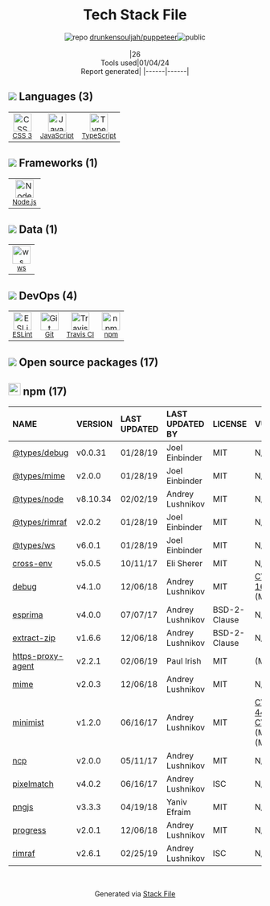 <!--
&lt;--- Readme.md Snippet without images Start ---&gt;
## Tech Stack
drunkensouljah/puppeteer is built on the following main stack:

- [Node.js](http://nodejs.org/) – Frameworks (Full Stack)
- [JavaScript](https://developer.mozilla.org/en-US/docs/Web/JavaScript) – Languages
- [TypeScript](http://www.typescriptlang.org) – Languages
- [ESLint](http://eslint.org/) – Code Review
- [ws](https://github.com/websockets/ws) – Realtime Backend / API
- [Travis CI](http://travis-ci.com/) – Continuous Integration

Full tech stack [here](/techstack.md)

&lt;--- Readme.md Snippet without images End ---&gt;

&lt;--- Readme.md Snippet with images Start ---&gt;
## Tech Stack
drunkensouljah/puppeteer is built on the following main stack:

- <img width='25' height='25' src='https://img.stackshare.io/service/1011/n1JRsFeB_400x400.png' alt='Node.js'/> [Node.js](http://nodejs.org/) – Frameworks (Full Stack)
- <img width='25' height='25' src='https://img.stackshare.io/service/1209/javascript.jpeg' alt='JavaScript'/> [JavaScript](https://developer.mozilla.org/en-US/docs/Web/JavaScript) – Languages
- <img width='25' height='25' src='https://img.stackshare.io/service/1612/bynNY5dJ.jpg' alt='TypeScript'/> [TypeScript](http://www.typescriptlang.org) – Languages
- <img width='25' height='25' src='https://img.stackshare.io/service/3337/Q4L7Jncy.jpg' alt='ESLint'/> [ESLint](http://eslint.org/) – Code Review
- <img width='25' height='25' src='https://img.stackshare.io/service/11381/no-img-open-source.png' alt='ws'/> [ws](https://github.com/websockets/ws) – Realtime Backend / API
- <img width='25' height='25' src='https://img.stackshare.io/service/460/Lu6cGu0z_400x400.png' alt='Travis CI'/> [Travis CI](http://travis-ci.com/) – Continuous Integration

Full tech stack [here](/techstack.md)

&lt;--- Readme.md Snippet with images End ---&gt;
-->
<div align="center">

# Tech Stack File
![](https://img.stackshare.io/repo.svg "repo") [drunkensouljah/puppeteer](https://github.com/drunkensouljah/puppeteer)![](https://img.stackshare.io/public_badge.svg "public")
<br/><br/>
|26<br/>Tools used|01/04/24 <br/>Report generated|
|------|------|
</div>

## <img src='https://img.stackshare.io/languages.svg'/> Languages (3)
<table><tr>
  <td align='center'>
  <img width='36' height='36' src='https://img.stackshare.io/service/6727/css.png' alt='CSS 3'>
  <br>
  <sub><a href="https://developer.mozilla.org/en-US/docs/Web/CSS/CSS3">CSS 3</a></sub>
  <br>
  <sub></sub>
</td>

<td align='center'>
  <img width='36' height='36' src='https://img.stackshare.io/service/1209/javascript.jpeg' alt='JavaScript'>
  <br>
  <sub><a href="https://developer.mozilla.org/en-US/docs/Web/JavaScript">JavaScript</a></sub>
  <br>
  <sub></sub>
</td>

<td align='center'>
  <img width='36' height='36' src='https://img.stackshare.io/service/1612/bynNY5dJ.jpg' alt='TypeScript'>
  <br>
  <sub><a href="http://www.typescriptlang.org">TypeScript</a></sub>
  <br>
  <sub></sub>
</td>

</tr>
</table>

## <img src='https://img.stackshare.io/frameworks.svg'/> Frameworks (1)
<table><tr>
  <td align='center'>
  <img width='36' height='36' src='https://img.stackshare.io/service/1011/n1JRsFeB_400x400.png' alt='Node.js'>
  <br>
  <sub><a href="http://nodejs.org/">Node.js</a></sub>
  <br>
  <sub></sub>
</td>

</tr>
</table>

## <img src='https://img.stackshare.io/databases.svg'/> Data (1)
<table><tr>
  <td align='center'>
  <img width='36' height='36' src='https://img.stackshare.io/service/11381/no-img-open-source.png' alt='ws'>
  <br>
  <sub><a href="https://github.com/websockets/ws">ws</a></sub>
  <br>
  <sub></sub>
</td>

</tr>
</table>

## <img src='https://img.stackshare.io/devops.svg'/> DevOps (4)
<table><tr>
  <td align='center'>
  <img width='36' height='36' src='https://img.stackshare.io/service/3337/Q4L7Jncy.jpg' alt='ESLint'>
  <br>
  <sub><a href="http://eslint.org/">ESLint</a></sub>
  <br>
  <sub></sub>
</td>

<td align='center'>
  <img width='36' height='36' src='https://img.stackshare.io/service/1046/git.png' alt='Git'>
  <br>
  <sub><a href="http://git-scm.com/">Git</a></sub>
  <br>
  <sub></sub>
</td>

<td align='center'>
  <img width='36' height='36' src='https://img.stackshare.io/service/460/Lu6cGu0z_400x400.png' alt='Travis CI'>
  <br>
  <sub><a href="http://travis-ci.com/">Travis CI</a></sub>
  <br>
  <sub></sub>
</td>

<td align='center'>
  <img width='36' height='36' src='https://img.stackshare.io/service/1120/lejvzrnlpb308aftn31u.png' alt='npm'>
  <br>
  <sub><a href="https://www.npmjs.com/">npm</a></sub>
  <br>
  <sub></sub>
</td>

</tr>
</table>


## <img src='https://img.stackshare.io/group.svg' /> Open source packages (17)</h2>

## <img width='24' height='24' src='https://img.stackshare.io/service/1120/lejvzrnlpb308aftn31u.png'/> npm (17)

|NAME|VERSION|LAST UPDATED|LAST UPDATED BY|LICENSE|VULNERABILITIES|
|:------|:------|:------|:------|:------|:------|
|[@types/debug](https://www.npmjs.com/@types/debug)|v0.0.31|01/28/19|Joel Einbinder |MIT|N/A|
|[@types/mime](https://www.npmjs.com/@types/mime)|v2.0.0|01/28/19|Joel Einbinder |MIT|N/A|
|[@types/node](https://www.npmjs.com/@types/node)|v8.10.34|02/02/19|Andrey Lushnikov |MIT|N/A|
|[@types/rimraf](https://www.npmjs.com/@types/rimraf)|v2.0.2|01/28/19|Joel Einbinder |MIT|N/A|
|[@types/ws](https://www.npmjs.com/@types/ws)|v6.0.1|01/28/19|Joel Einbinder |MIT|N/A|
|[cross-env](https://www.npmjs.com/cross-env)|v5.0.5|10/11/17|Eli Sherer |MIT|N/A|
|[debug](https://www.npmjs.com/debug)|v4.1.0|12/06/18|Andrey Lushnikov |MIT|[CVE-2017-16137](https://github.com/advisories/GHSA-gxpj-cx7g-858c) (Moderate)|
|[esprima](https://www.npmjs.com/esprima)|v4.0.0|07/07/17|Andrey Lushnikov |BSD-2-Clause|N/A|
|[extract-zip](https://www.npmjs.com/extract-zip)|v1.6.6|12/06/18|Andrey Lushnikov |BSD-2-Clause|N/A|
|[https-proxy-agent](https://www.npmjs.com/https-proxy-agent)|v2.2.1|02/06/19|Paul Irish |MIT|[](https://github.com/advisories/GHSA-pc5p-h8pf-mvwp) (Moderate)|
|[mime](https://www.npmjs.com/mime)|v2.0.3|12/06/18|Andrey Lushnikov |MIT|N/A|
|[minimist](https://www.npmjs.com/minimist)|v1.2.0|06/16/17|Andrey Lushnikov |MIT|[CVE-2021-44906](https://github.com/advisories/GHSA-xvch-5gv4-984h) (Critical)<br/>[CVE-2020-7598](https://github.com/advisories/GHSA-vh95-rmgr-6w4m) (Moderate)<br/>[](https://github.com/advisories/GHSA-7fhm-mqm4-2wp7) (Moderate)|
|[ncp](https://www.npmjs.com/ncp)|v2.0.0|05/11/17|Andrey Lushnikov |MIT|N/A|
|[pixelmatch](https://www.npmjs.com/pixelmatch)|v4.0.2|06/16/17|Andrey Lushnikov |ISC|N/A|
|[pngjs](https://www.npmjs.com/pngjs)|v3.3.3|04/19/18|Yaniv Efraim |MIT|N/A|
|[progress](https://www.npmjs.com/progress)|v2.0.1|12/06/18|Andrey Lushnikov |MIT|N/A|
|[rimraf](https://www.npmjs.com/rimraf)|v2.6.1|02/25/19|Andrey Lushnikov |ISC|N/A|

<br/>
<div align='center'>

Generated via [Stack File](https://github.com/marketplace/stack-file)

